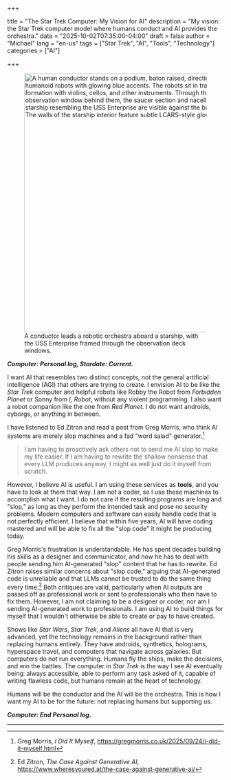 



+++

title = "The Star Trek Computer: My Vision for AI"
description = "My vision: the Star Trek computer model where humans conduct and AI provides the orchestra."
date = "2025-10-02T07:35:00-04:00"
draft = false
author = "Michael"
lang = "en-us"
tags = ["Star Trek", "AI", "Tools", "Technology"]
categories = ["AI"]

+++

<figure class="captioned">
  <img src="/uploads/starship-bridge_robot-orchestra_08.png"
       alt="A human conductor stands on a podium, baton raised, directing a futuristic orchestra of humanoid robots with glowing blue accents. The robots sit in traditional orchestral formation with violins, cellos, and other instruments. Through the large curved observation window behind them, the saucer section and nacelles of a Federation starship resembling the USS Enterprise are visible against the backdrop of deep space. The walls of the starship interior feature subtle LCARS-style glowing panels."
       width="600" />
  <figcaption>
    A conductor leads a robotic orchestra aboard a starship, with the USS Enterprise framed through the observation deck windows.
  </figcaption>
</figure>


***Computer: Personal log, Stardate: Current.***

I want AI that resembles two distinct concepts, not the general artificial intelligence (AGI) that others are trying to create. I envision AI to be like the *Star Trek* computer and helpful robots like Robby the Robot from *Forbidden Planet* or Sonny from *I, Robot*, without any violent programming. I also want a robot companion like the one from *Red Planet*. I do not want androids, cyborgs, or anything in between.

I have listened to Ed Zitron and read a post from Greg Morris, who think AI systems are merely slop machines and a fad "word salad" generator.[^1]

> I am having to proactively ask others not to send me AI slop to make my life easier. If I am having to rewrite the shallow nonsense that every LLM produces anyway, I might as well just do it myself from scratch.

However, I believe AI is useful. I am using these services as **tools**, and you have to look at them that way. I am not a coder, so I use these machines to accomplish what I want. I do not care if the resulting programs are long and "slop," as long as they perform the intended task and pose no security problems. Modern computers and software can easily handle code that is not perfectly efficient. I believe that within five years, AI will have coding mastered and will be able to fix all the "slop code" it might be producing today.

Greg Morris's frustration is understandable. He has spent decades building his skills as a designer and communicator, and now he has to deal with people sending him AI-generated "slop" content that he has to rewrite. Ed Zitron raises similar concerns about "slop code," arguing that AI-generated code is unreliable and that LLMs cannot be trusted to do the same thing every time.[^2] Both critiques are valid, particularly when AI outputs are passed off as professional work or sent to professionals who then have to fix them. However, I am not claiming to be a designer or coder, nor am I sending AI-generated work to professionals. I am using AI to build things for myself that I wouldn't otherwise be able to create or pay to have created.

Shows like *Star Wars*, *Star Trek*, and *Aliens* all have AI that is very advanced, yet the technology remains in the background rather than replacing humans entirely. They have androids, synthetics, holograms, hyperspace travel, and computers that navigate across galaxies. But computers do not run everything. Humans fly the ships, make the decisions, and win the battles. The computer in *Star Trek* is the way I see AI eventually being: always accessible, able to perform any task asked of it, capable of writing flawless code, but humans remain at the heart of technology.

Humans will be the conductor and the AI will be the orchestra. This is how I want my AI to be for the future: not replacing humans but supporting us.

***Computer: End Personal log.*** 

---

[^1]:Greg Morris, *I Did It Myself*, https://gregmorris.co.uk/2025/09/24/i-did-it-myself.html  
[^2]:Ed Zitron, *The Case Against Generative AI*, https://www.wheresyoured.at/the-case-against-generative-ai/